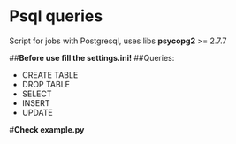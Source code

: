# Psql queries
Script for jobs with Postgresql,
uses libs **psycopg2** >= 2.7.7

##**Before use fill the settings.ini!**
##Queries:
- CREATE TABLE
- DROP TABLE
- SELECT
- INSERT
- UPDATE

#**Check example.py**